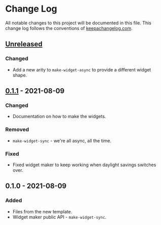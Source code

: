 # Change Log
All notable changes to this project will be documented in this file. This change log follows the conventions of [keepachangelog.com](http://keepachangelog.com/).

## [Unreleased]
### Changed
- Add a new arity to `make-widget-async` to provide a different widget shape.

## [0.1.1] - 2021-08-09
### Changed
- Documentation on how to make the widgets.

### Removed
- `make-widget-sync` - we're all async, all the time.

### Fixed
- Fixed widget maker to keep working when daylight savings switches over.

## 0.1.0 - 2021-08-09
### Added
- Files from the new template.
- Widget maker public API - `make-widget-sync`.

[Unreleased]: https://github.com/onthecodeagain/passgen/compare/0.1.1...HEAD
[0.1.1]: https://github.com/onthecodeagain/passgen/compare/0.1.0...0.1.1
